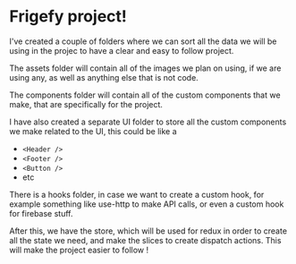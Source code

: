 # Frigefy project! 

I've created a couple of folders where we can sort all the data we will be using in the projec to have a clear and easy to follow project. 

The assets folder will contain all of the images we plan on using, if we are using any, as well as anything else that is not code.

The components folder will contain all of the custom components that we make, that are specifically for the project.

I have also created a separate UI folder to store all the custom components we make related to the UI, this could be like a 
- `<Header />`
- `<Footer />`
- `<Button /> `
- etc

There is a hooks folder, in case we want to create a custom hook, for example something like use-http to make API calls, or even a custom hook for firebase stuff.

After this, we have the store, which will be used for redux in order to create all the state we need, and make the slices to create dispatch actions. This will make the project easier to follow ! 
